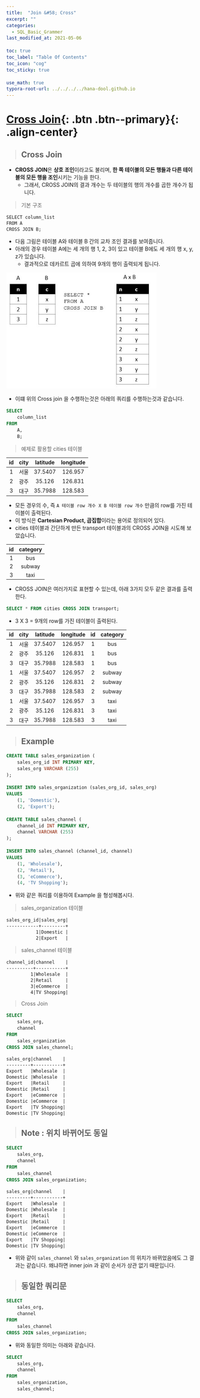 ```yaml
---
title:  "Join &#58; Cross"
excerpt: ""
categories:
  - SQL_Basic_Grammer
last_modified_at: 2021-05-06

toc: true
toc_label: "Table Of Contents"
toc_icon: "cog"
toc_sticky: true

use_math: true
typora-root-url: ../../../../hana-dool.github.io
---
```


# [Cross Join](#link){: .btn .btn--primary}{: .align-center}

> ## Cross Join

- **CROSS JOIN**은 **상호 조인**이라고도 불리며, **한 쪽 테이블의 모든 행들과 다른 테이블의 모든 행을 조인**시키는 기능을 한다. 
  - 그래서, CROSS JOIN의 결과 개수는 두 테이블의 행의 개수를 곱한 개수가 됩니다.

> 기본 구조 

```
SELECT column_list
FROM A
CROSS JOIN B;
```

- 다음 그림은 테이블 A와 테이블 B 간의 교차 조인 결과를 보여줍니다. 
- 아래의 경우 테이블 A에는 세 개의 행 1, 2, 3이 있고 테이블 B에도 세 개의 행 x, y, z가 있습니다. 
  - 결과적으로 데카르트 곱에 의하여 9개의 행이 출력되게 됩니다.

![jpg](/assets/images/Program/54_1.jpg)

- 이떄 위의 Cross join 을 수행하는것은 아래의 쿼리를 수행하는것과 같습니다.

```sql
SELECT 
    column_list
FROM
    A,
    B;
```

> 예제로 활용할 cities 테이블

|  id  | city | latitude | longitude |
| :--: | :--: | :------: | :-------: |
|  1   | 서울 | 37.5407  |  126.957  |
|  2   | 광주 |  35.126  |  126.831  |
|  3   | 대구 | 35.7988  |  128.583  |

- 모든 경우의 수, 즉 `A 테이블 row 개수 X B 테이블 row 개수` 만큼의 row를 가진 테이블이 출력된다.
- 이 방식은 **Cartesian Product, 곱집합**이라는 용어로 정의되어 있다.
- cities 테이블과 간단하게 만든 transport 테이블과의 CROSS JOIN을 시도해 보았습니다.

|  id  | category |
| :--: | :------: |
|  1   |   bus    |
|  2   |  subway  |
|  3   |   taxi   |

- CROSS JOIN은 여러가지로 표현할 수 있는데, 아래 3가지 모두 같은 결과를 출력한다.

```sql
SELECT * FROM cities CROSS JOIN transport;
```

- 3 X 3 = 9개의 row를 가진 테이블이 출력된다.

|  id  | city | latitude | longitude |  id  | category |
| :--: | :--: | :------: | :-------: | :--: | :------: |
|  1   | 서울 | 37.5407  |  126.957  |  1   |   bus    |
|  2   | 광주 |  35.126  |  126.831  |  1   |   bus    |
|  3   | 대구 | 35.7988  |  128.583  |  1   |   bus    |
|  1   | 서울 | 37.5407  |  126.957  |  2   |  subway  |
|  2   | 광주 |  35.126  |  126.831  |  2   |  subway  |
|  3   | 대구 | 35.7988  |  128.583  |  2   |  subway  |
|  1   | 서울 | 37.5407  |  126.957  |  3   |   taxi   |
|  2   | 광주 |  35.126  |  126.831  |  3   |   taxi   |
|  3   | 대구 | 35.7988  |  128.583  |  3   |   taxi   |

> ## Example

```sql
CREATE TABLE sales_organization (
	sales_org_id INT PRIMARY KEY,
	sales_org VARCHAR (255)
);

INSERT INTO sales_organization (sales_org_id, sales_org)
VALUES
	(1, 'Domestic'),
	(2, 'Export');

CREATE TABLE sales_channel (
	channel_id INT PRIMARY KEY,
	channel VARCHAR (255)
);

INSERT INTO sales_channel (channel_id, channel)
VALUES
	(1, 'Wholesale'),
	(2, 'Retail'),
	(3, 'eCommerce'),
	(4, 'TV Shopping');
```

- 위와 같은 쿼리를 이용하여 Example 을 형성해봅시다. 

> sales_organization 테이블

```
sales_org_id|sales_org|
------------+---------+
           1|Domestic |
           2|Export   |
```

> sales_channel 테이블

```
channel_id|channel    |
----------+-----------+
         1|Wholesale  |
         2|Retail     |
         3|eCommerce  |
         4|TV Shopping|
```

> Cross Join 

```sql
SELECT
	sales_org,
	channel
FROM
	sales_organization
CROSS JOIN sales_channel; 
```

```
sales_org|channel    |
---------+-----------+
Export   |Wholesale  |
Domestic |Wholesale  |
Export   |Retail     |
Domestic |Retail     |
Export   |eCommerce  |
Domestic |eCommerce  |
Export   |TV Shopping|
Domestic |TV Shopping|
```

> ## Note : 위치 바뀌어도 동일

```sql
SELECT
	sales_org,
	channel
FROM
	sales_channel
CROSS JOIN sales_organization; 
```

```
sales_org|channel    |
---------+-----------+
Export   |Wholesale  |
Domestic |Wholesale  |
Export   |Retail     |
Domestic |Retail     |
Export   |eCommerce  |
Domestic |eCommerce  |
Export   |TV Shopping|
Domestic |TV Shopping|
```

- 위와 같이 `sales_channel` 와 `sales_organization` 의 위치가 바뀌었음에도 그 결과는 같습니다. 왜냐하면 inner join 과 같이 순서가 상관 없기 때문입니다.

> ## 동일한 쿼리문

```sql
SELECT
	sales_org,
	channel
FROM
	sales_channel
CROSS JOIN sales_organization; 
```

- 위와 동일한 의미는 아래와 같습니다. 

```sql
SELECT
	sales_org,
	channel
FROM
	sales_organization,
	sales_channel;
```
